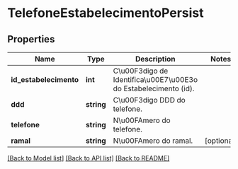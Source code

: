 # TelefoneEstabelecimentoPersist

## Properties
Name | Type | Description | Notes
------------ | ------------- | ------------- | -------------
**id_estabelecimento** | **int** | C\u00F3digo de Identifica\u00E7\u00E3o do Estabelecimento (id). | 
**ddd** | **string** | C\u00F3digo DDD do telefone. | 
**telefone** | **string** | N\u00FAmero do telefone. | 
**ramal** | **string** | N\u00FAmero do ramal. | [optional] 

[[Back to Model list]](../README.md#documentation-for-models) [[Back to API list]](../README.md#documentation-for-api-endpoints) [[Back to README]](../README.md)



